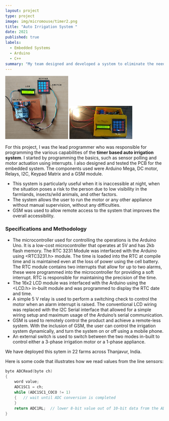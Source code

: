 ```yaml
---
layout: project
type: project
image: img/micromouse/timer2.png
title: "Auto Irrigation System "
date: 2021
published: true
labels:
  - Embedded Systems
  - Arduino
  - C++
summary: "My team designed and developed a system to eliminate the need to perform the redundant task of controlling the motor irrigation system."
---
```


<div class="text-center p-4">
  <img width="200px" src="../img/micromouse/timer1.png" class="img-thumbnail" >
  <img width="200px" src="../img/micromouse/timer3.png" class="img-thumbnail" >
</div>

For this project, I was the lead programmer who was responsible for programming the various capabilities of the **timer based auto irrigation system**.  I started by programming the basics, such as sensor polling and motor actuation using interrupts. I also designed and tested the PCB for the embedded system. The components used were Arduino Mega, DC motor, Relays, I2C, Keypad Matrix and a GSM module.

- This system is particularly useful when it is inaccessible at night, when the situation poses a risk to the person due to low visibility in the farmlands, insects/wild animals, and other factors. 
- The system allows the user to run the motor or any other appliance without manual supervision, without any difficulties. 
- GSM was used to allow remote access to the system that improves the overall accessibility.

<h3>Specifications and Methodology</h3>

- The microcontroller used for controlling the operations is the Arduino Uno. It is a low-cost microcontroller that operates at 5V and has 2kb flash memory. The RTC 3231 Module was interfaced with the Arduino using <RTC3231.h> module. The time is loaded into the RTC at compile time and is maintained even at the loss of  power using the cell battery. The RTC module contains two interrupts that allow for up to two alarms, these were programmed into the microcontroller for providing a soft interrupt. RTC is responsible for maintaining the precision of the time.
- The 16x2 LCD module was interfaced with the Arduino using the <LCD.h> in-built module and was programmed to display the RTC date and time.
- A simple 5 V relay is used to perform a switching check to control the motor when an alarm interrupt is raised. The conventional LCD wiring was replaced with the I2C  Serial interface that allowed for a simple wiring setup and maximum usage of the Arduino’s serial communication.
- GSM is used to remotely control the product and achieve a remote-less system. With the inclusion of GSM, the user can control the irrigation system dynamically, and turn the system on or off using a mobile phone.
- An external switch is used to switch between the two modes in-built to control either a 3-phase irrigation motor or a 1-phase appliance.

We have deployed this sytem in 22 farms across Thanjavur, India.

Here is some code that illustrates how we read values from the line sensors:
```cpp
byte ADCRead(byte ch)
{
    word value;
    ADC1SC1 = ch;
    while (ADC1SC1_COCO != 1)
    {   // wait until ADC conversion is completed   
    }
    return ADC1RL;  // lower 8-bit value out of 10-bit data from the ADC
}
```

